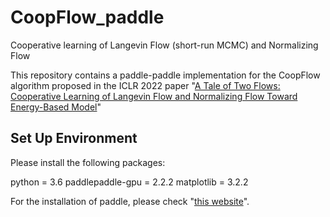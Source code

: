 # CoopFlow_paddle
Cooperative learning of Langevin Flow (short-run MCMC) and Normalizing Flow

This repository contains a paddle-paddle implementation for the CoopFlow algorithm proposed in the ICLR 2022 paper "[A Tale of Two Flows: Cooperative Learning of Langevin Flow and Normalizing Flow Toward Energy-Based Model](https://openreview.net/forum?id=31d5RLCUuXC&referrer=%5BAuthor%20Console%5D(%2Fgroup%3Fid%3DICLR.cc%2F2022%2FConference%2FAuthors%23your-submissions))"

## Set Up Environment
Please install the following packages:

python = 3.6
paddlepaddle-gpu = 2.2.2
matplotlib = 3.2.2

For the installation of paddle, please check "[this website](https://www.paddlepaddle.org.cn/install/quick?docurl=/documentation/docs/zh/install/conda/windows-conda.html)".
